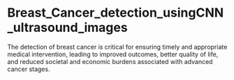 # Breast_Cancer_detection_usingCNN_ultrasound_images
The detection of breast cancer is critical for ensuring timely and appropriate medical intervention, leading to improved outcomes, better quality of life, and reduced societal and economic burdens associated with advanced cancer stages.
